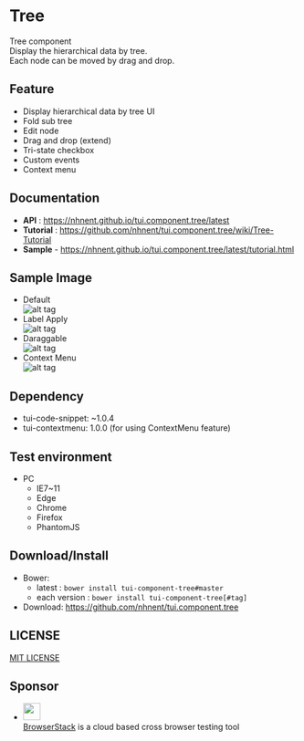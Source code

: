 Tree
===============
Tree component<br>
Display the hierarchical data by tree.<br>
Each node can be moved by drag and drop.

## Feature
* Display hierarchical data by tree UI
* Fold sub tree
* Edit node
* Drag and drop (extend)
* Tri-state checkbox
* Custom events
* Context menu

## Documentation
* **API** : https://nhnent.github.io/tui.component.tree/latest
* **Tutorial** : https://github.com/nhnent/tui.component.tree/wiki/Tree-Tutorial
* **Sample** - https://nhnent.github.io/tui.component.tree/latest/tutorial.html

## Sample Image
* Default<br>
![alt tag](https://nhnent.github.io/tui.component.tree/tree.png)<br>
* Label Apply<br>
![alt tag](https://nhnent.github.io/tui.component.tree/tree_edit.png)<br>
* Daraggable<br>
![alt tag](https://nhnent.github.io/tui.component.tree/tree_drag.png)<br>
* Context Menu<br>
![alt tag](https://nhnent.github.io/tui.component.tree/tree_contextmenu.png)<br>

## Dependency
* tui-code-snippet: ~1.0.4
* tui-contextmenu: 1.0.0 (for using ContextMenu feature)

## Test environment
* PC
    * IE7~11
    * Edge
    * Chrome
    * Firefox
    * PhantomJS

## Download/Install
* Bower:
   * latest : `bower install tui-component-tree#master`
   * each version : `bower install tui-component-tree[#tag]`
* Download: https://github.com/nhnent/tui.component.tree

## LICENSE
[MIT LICENSE](LICENSE)

## Sponsor
* <img src="https://cloud.githubusercontent.com/assets/12269563/12287774/8cf4d2c0-ba12-11e5-9fa8-0a9c452cca05.png" height="30"><br>
 [BrowserStack](https://www.browserstack.com/) is a cloud based cross browser testing tool
